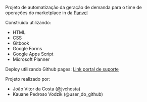 Projeto de automatização da geração de demanda para o time de operações do marketplace in da [Panvel](https://www.panvel.com)

Construído utilizando: 
- HTML
- CSS
- Gitbook
- Google Forms
- Google Apps Script
- Microsoft Planner

Deploy utilizando Github pages: [Link portal de suporte](https://panvelinfinita.github.io/tickets/home)

Projeto realizado por: 
- João Vitor da Costa (@jvchosta)
- Kauane Pedroso Vodzik (@user_do_github)